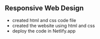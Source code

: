 ## Responsive Web Design

 * created html and css code file
 * created the website using html and css 
 * deploy the code in Netlify.app